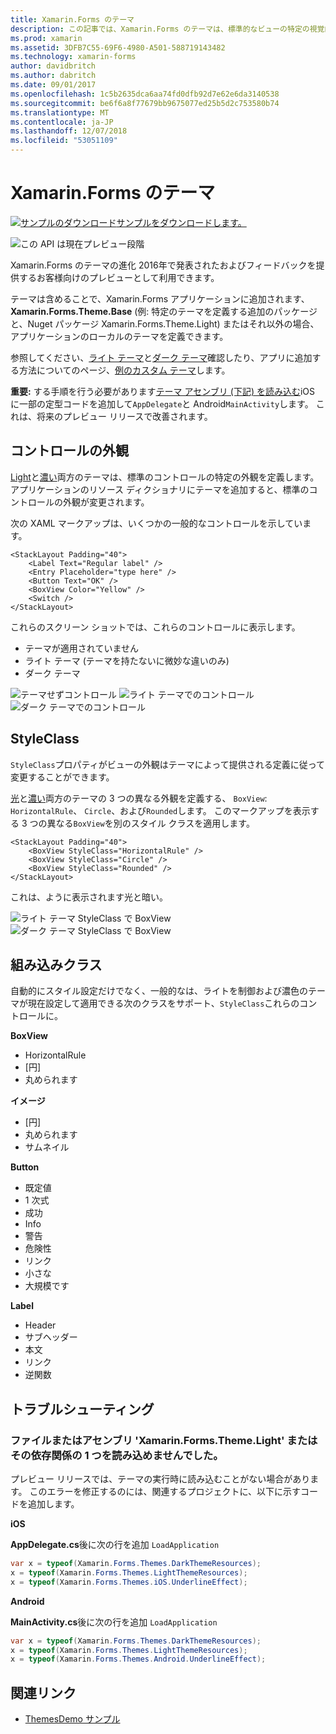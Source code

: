 ```yaml
---
title: Xamarin.Forms のテーマ
description: この記事では、Xamarin.Forms のテーマは、標準的なビューの特定の視覚的外観の定義について説明します。
ms.prod: xamarin
ms.assetid: 3DFB7C55-69F6-4980-A501-588719143482
ms.technology: xamarin-forms
author: davidbritch
ms.author: dabritch
ms.date: 09/01/2017
ms.openlocfilehash: 1c5b2635dca6aa74fd0dfb92d7e62e6da3140538
ms.sourcegitcommit: be6f6a8f77679bb9675077ed25b5d2c753580b74
ms.translationtype: MT
ms.contentlocale: ja-JP
ms.lasthandoff: 12/07/2018
ms.locfileid: "53051109"
---
```

# <a name="xamarinforms-themes"></a>Xamarin.Forms のテーマ

[![サンプルのダウンロード](~/media/shared/download.png)サンプルをダウンロードします。](https://github.com/xamarin/xamarin-forms-samples/tree/master/Themes/ThemesDemo)

![](~/media/shared/preview.png "この API は現在プレビュー段階")

Xamarin.Forms のテーマの進化 2016年で発表されたおよびフィードバックを提供するお客様向けのプレビューとして利用できます。

テーマは含めることで、Xamarin.Forms アプリケーションに追加されます、 **Xamarin.Forms.Theme.Base** (例: 特定のテーマを定義する追加のパッケージと、Nuget パッケージ Xamarin.Forms.Theme.Light) またはそれ以外の場合、アプリケーションのローカルのテーマを定義できます。

参照してください、[ライト テーマ](light.md)と[ダーク テーマ](dark.md)確認したり、アプリに追加する方法についてのページ、[例のカスタム テーマ](custom.md)します。

**重要:** する手順を行う必要があります[テーマ アセンブリ (下記) を読み込む](#loadtheme)iOS に一部の定型コードを追加して`AppDelegate`と Android`MainActivity`します。 これは、将来のプレビュー リリースで改善されます。


## <a name="control-appearance"></a>コントロールの外観

[Light](light.md)と[濃い](dark.md)両方のテーマは、標準のコントロールの特定の外観を定義します。 アプリケーションのリソース ディクショナリにテーマを追加すると、標準のコントロールの外観が変更されます。

次の XAML マークアップは、いくつかの一般的なコントロールを示しています。

```xaml
<StackLayout Padding="40">
    <Label Text="Regular label" />
    <Entry Placeholder="type here" />
    <Button Text="OK" />
    <BoxView Color="Yellow" />
    <Switch />
</StackLayout>
```

これらのスクリーン ショットでは、これらのコントロールに表示します。

* テーマが適用されていません
* ライト テーマ (テーマを持たないに微妙な違いのみ)
* ダーク テーマ

![](images/standard-none-sml.png "テーマせずコントロール") ![](images/standard-light-sml.png "ライト テーマでのコントロール") ![](images/standard-dark-sml.png "ダーク テーマでのコントロール")

<a name="styleclass" />

## <a name="styleclass"></a>StyleClass

`StyleClass`プロパティがビューの外観はテーマによって提供される定義に従って変更することができます。

[光](light.md)と[濃い](dark.md)両方のテーマの 3 つの異なる外観を定義する、 `BoxView`: `HorizontalRule`、 `Circle`、および`Rounded`します。 このマークアップを表示する 3 つの異なる`BoxView`を別のスタイル クラスを適用します。

```xaml
<StackLayout Padding="40">
    <BoxView StyleClass="HorizontalRule" />
    <BoxView StyleClass="Circle" />
    <BoxView StyleClass="Rounded" />
</StackLayout>
```

これは、ように表示されます光と暗い。

![](images/boxview-light-sml.png "ライト テーマ StyleClass で BoxView") ![](images/boxview-dark-sml.png "ダーク テーマ StyleClass で BoxView")

<a name="builtin" />

## <a name="built-in-classes"></a>組み込みクラス

自動的にスタイル設定だけでなく、一般的なは、ライトを制御および濃色のテーマが現在設定して適用できる次のクラスをサポート、`StyleClass`これらのコントロールに。

**BoxView**

* HorizontalRule
* [円]
* 丸められます

**イメージ**

* [円]
* 丸められます
* サムネイル

**Button**

* 既定値
* 1 次式
* 成功
* Info
* 警告
* 危険性
* リンク
* 小さな
* 大規模です

**Label**

* Header
* サブヘッダー
* 本文
* リンク
* 逆関数


## <a name="troubleshooting"></a>トラブルシューティング

<a name="loadtheme" />

### <a name="could-not-load-file-or-assembly-xamarinformsthemelight-or-one-of-its-dependencies"></a>ファイルまたはアセンブリ 'Xamarin.Forms.Theme.Light' またはその依存関係の 1 つを読み込めませんでした。

プレビュー リリースでは、テーマの実行時に読み込むことがない場合があります。 このエラーを修正するのには、関連するプロジェクトに、以下に示すコードを追加します。

**iOS**

**AppDelegate.cs**後に次の行を追加 `LoadApplication`

```csharp
var x = typeof(Xamarin.Forms.Themes.DarkThemeResources);
x = typeof(Xamarin.Forms.Themes.LightThemeResources);
x = typeof(Xamarin.Forms.Themes.iOS.UnderlineEffect);
```

**Android**

**MainActivity.cs**後に次の行を追加 `LoadApplication`

```csharp
var x = typeof(Xamarin.Forms.Themes.DarkThemeResources);
x = typeof(Xamarin.Forms.Themes.LightThemeResources);
x = typeof(Xamarin.Forms.Themes.Android.UnderlineEffect);
```


## <a name="related-links"></a>関連リンク

- [ThemesDemo サンプル](https://github.com/xamarin/xamarin-forms-samples/tree/master/Themes/ThemesDemo)
